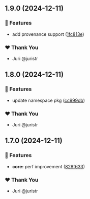 ## 1.9.0 (2024-12-11)

### 🚀 Features

- add provenance support ([1fc813e](https://github.com/juristr/epicweb-slate-ui/commit/1fc813e))

### ❤️  Thank You

- Juri @juristr

## 1.8.0 (2024-12-11)

### 🚀 Features

- update namespace pkg ([cc999db](https://github.com/juristr/epicweb-slate-ui/commit/cc999db))

### ❤️  Thank You

- Juri @juristr

## 1.7.0 (2024-12-11)

### 🚀 Features

- **core:** perf improvement ([828f633](https://github.com/juristr/epicweb-slate-ui/commit/828f633))

### ❤️  Thank You

- Juri @juristr